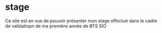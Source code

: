 # stage
Ce site est en vue de pouvoir présenter mon stage effectué dans le cadre de validatiopn de ma première année de BTS SIO
